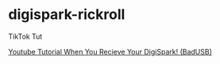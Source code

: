# digispark-rickroll
TikTok Tut

[Youtube Tutorial When You Recieve Your DigiSpark! (BadUSB) ](#https://www.youtube.com/watch?v=fGmGBa-4cYQ&t=35s)
